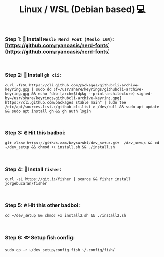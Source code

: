 <h1 align="center"> Linux / WSL (Debian based) 💻 </h1>

<br />

### Step 1: 📝 Install `Meslo Nerd Font (Meslo LGM)`: [https://github.com/ryanoasis/nerd-fonts](https://github.com/ryanoasis/nerd-fonts)

<br />

### Step 2: 💩 Install `gh cli`:
    curl -fsSL https://cli.github.com/packages/githubcli-archive-keyring.gpg | sudo dd of=/usr/share/keyrings/githubcli-archive-keyring.gpg && echo "deb [arch=$(dpkg --print-architecture) signed-by=/usr/share/keyrings/githubcli-archive-keyring.gpg] https://cli.github.com/packages stable main" | sudo tee /etc/apt/sources.list.d/github-cli.list > /dev/null && sudo apt update && sudo apt install gh && gh auth login

<br />

### Step 3: 🔥 Hit this badboi:
    git clone https://github.com/beyourahi/dev_setup.git ~/dev_setup && cd ~/dev_setup && chmod +x install.sh && ./install.sh

<br />

### Step 4: 💩 Install `fisher`:
    curl -sL https://git.io/fisher | source && fisher install jorgebucaran/fisher

<br />

### Step 5: 🔥 Hit this other badboi:
    cd ~/dev_setup && chmod +x install2.sh && ./install2.sh

<br />

### Step 6: 🐟 Setup fish config:
    sudo cp -r ~/dev_setup/config.fish ~/.config/fish/
